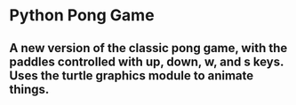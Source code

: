 # Python Pong Game

## A new version of the classic pong game, with the paddles controlled with up, down, w, and s keys. Uses the turtle graphics module to animate things.
